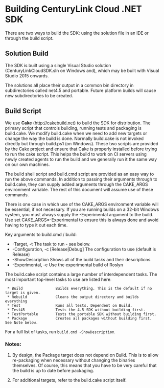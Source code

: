 # Building CenturyLink Cloud .NET SDK

There are two ways to build the SDK: using the solution file in an IDE or through the build script.

## Solution Build

The SDK is built using a single Visual Studio solution (CenturyLinkCloudSDK.sln on Windows
and), which may be built with Visual Studio 2015 onwards.

The solutions all place their output in a common bin directory in subdirectories
called net4.5 and portable. Future platform builds will cause new subdirectories to be created.

## Build Script

We use **Cake** (http://cakebuild.net) to build the SDK for distribution. The primary script that controls
building, running tests and packaging is build.cake. We modify build.cake when we need to add new
targets or change the way the build is done. Normally build.cake is not invoked directly but through
build.ps1 (on Windows). These two scripts are provided by the Cake project and ensure that Cake is 
properly installed before trying to run the cake script. This helps the build to work on CI servers 
using newly created agents to run the build and we generally run it the same way on our own machines.

The build shell script and build.cmd script are provided as an easy way to run the above commands.
In addition to passing their arguments through to build.cake, they can supply added arguments
through the CAKE_ARGS environment variable. The rest of this document will assume use of these commands.

There is one case in which use of the CAKE_ARGS environment variable will be essential, if not necessary.
If you are running builds on a 32-bit Windows system, you must always supply the -Experimental argument
to the build. Use set CAKE_ARGS=-Experimental to ensure this is always done and avoid having to type
it out each time.

Key arguments to build.cmd / build:
 * -Target, -t <task>                 The task to run - see below.
 * -Configuration, -c [Release|Debug] The configuration to use (default is Release)
 * -ShowDescription                   Shows all of the build tasks and their descriptions
 * -Experimental, -e                  Use the experimental build of Roslyn

The build.cake script contains a large number of interdependent tasks. The most
important top-level tasks to use are listed here:

```
 * Build               Builds everything. This is the default if no target is given.
 * Rebuild             Cleans the output directory and builds everything
 * Test                Runs all tests. Dependent on Build.
 * Test45              Tests the 4.5 SDK without building first.
 * TestPortable        Tests the portable SDK without building first.
 * Package             Creates all packages without building first. See Note below.
```

For a full list of tasks, run `build.cmd -ShowDescription`.

### Notes:
 1. By design, the Package target does not depend on Build. This is to allow re-packaging
    when necessary without changing the binaries themselves. Of course, this means that
    you have to be very careful that the build is up to date before packaging.

 2. For additional targets, refer to the build.cake script itself.